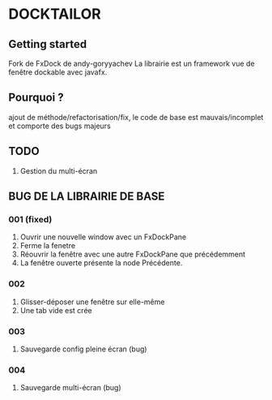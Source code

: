 # DOCKTAILOR

## Getting started

Fork de FxDock de andy-goryyachev
La librairie est un framework vue de fenêtre dockable avec javafx.

## Pourquoi ?

ajout de méthode/refactorisation/fix, le code de base est mauvais/incomplet et comporte des bugs majeurs

## TODO

1. Gestion du multi-écran

## BUG DE LA LIBRAIRIE DE BASE

### 001 (fixed)

1. Ouvrir une nouvelle window avec un FxDockPane
2. Ferme la fenetre
3. Réouvrir la fenêtre avec une autre FxDockPane que précédemment
4. La fenêtre ouverte présente la node Précédente.

### 002

1. Glisser-déposer une fenêtre sur elle-même
2. Une tab vide est crée

### 003

1. Sauvegarde config pleine écran (bug)

### 004

1. Sauvegarde multi-écran (bug)